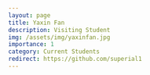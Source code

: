 ```yaml
---
layout: page
title: Yaxin Fan
description: Visiting Student
img: /assets/img/yaxinfan.jpg
importance: 1
category: Current Students
redirect: https://github.com/superial1
---
```

